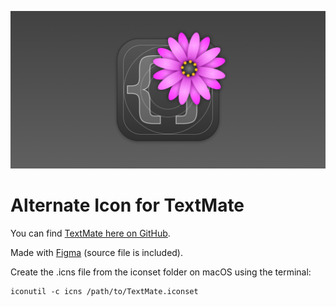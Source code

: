 ![TextMate macOS icon](tmicon-preview.png)

# Alternate Icon for TextMate

You can find [TextMate here on GitHub](https://github.com/textmate/textmate).

Made with [Figma](https://www.figma.com) (source file is included).

Create the .icns file from the iconset folder on macOS using the terminal:

	iconutil -c icns /path/to/TextMate.iconset  
